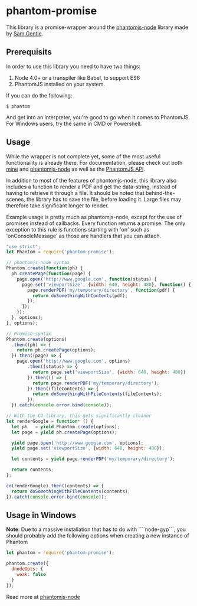 # phantom-promise

This library is a promise-wrapper around the [phantomjs-node](https://github.com/sgentle/phantomjs-node) library made by [Sam Gentle](https://github.com/sgentle).

## Prerequisits

In order to use this library you need to have two things:

1. Node 4.0+ or a transpiler like Babel, to support ES6
2. PhantomJS installed on your system.

If you can do the following:
```
$ phantom
```

And get into an interpreter, you're good to go when it comes to PhantomJS. For Windows users, try the same in CMD or Powershell.

## Usage

While the wrapper is not complete yet, some of the most useful functionaility is already there. For documentation, please check out both [mine](docs/phantom.md) and [phantomjs-node](https://github.com/sgentle/phantomjs-node/wiki) as well as the [PhantomJS API](http://phantomjs.org/api/).

In addition to most of the features of phantomjs-node, this library also includes a function to render a PDF and get the data-string, instead of having to retrieve it through a file. It should be noted that behind-the-scenes, the library has to save the file, before loading it. Large files may therefore take significant longer to render.

Example usage is pretty much as phantomjs-node, except for the use of promises instead of callbacks. Every function returns a promise. The only exception to this rule is functions starting with 'on' such as 'onConsoleMessage' as those
are handlers that you can attach.

```javascript
"use strict";
let Phantom = require('phantom-promise');

// phantomjs-node syntax
Phantom.create(function(ph) {
  ph.createPage(function(page) {
    page.open('http://www.google.com', function(status) {
      page.set('viewportSize', {width: 640, height: 480}, function() {
        page.renderPDF('my/temporary/directory', function(pdf) {
          return doSomethingWithContents(pdf);
        });
      });
    });
  }, options);
}, options);

// Promise syntax
Phantom.create(options)
  .then((ph) => {
    return ph.createPage(options);
  }).then((page) => {
    page.open('http://www.google.com', options)
        .then((status) => {
          return page.set('viewportSize', {width: 640, height: 480})
        }).then(() => {
          return page.renderPDF('my/temporary/directory');
        }).then((fileContents) => {
          return doSomethingWithFileContents(fileContents);
        });
  }).catch(console.error.bind(console));

// With the CO-library, this gets significantly cleaner
let renderGoogle = function* () {
  let ph   = yield Phantom.create(options);
  let page = yield ph.createPage(options);

  yield page.open('http://www.google.com', options);
  yield page.set('viewportSize', {width: 640, height: 480});

  let contents = yield page.renderPDF('my/temporary/directory');

  return contents;
};

co(renderGoogle).then((contents) => {
  return doSomethingWithFileContents(contents);
}).catch(console.error.bind(console));

```

## Usage in Windows

**Note**: Due to a massive installation that has to do with ````node-gyp```, you should probably add the following options when creating a new instance of Phantom

```javascript
let phantom = require('phantom-promise');

phantom.create({
  dnodeOpts: {
    weak: false
  }
});
```

Read more at [phantomjs-node](https://github.com/sgentle/phantomjs-node#use-it-in-windows)
